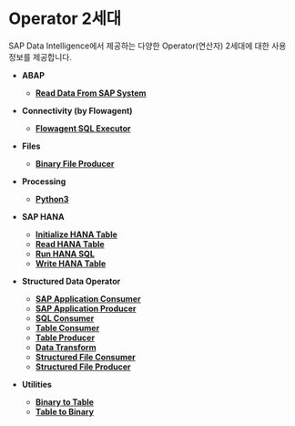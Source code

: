 Operator 2세대
===
SAP Data Intelligence에서 제공하는 다양한 Operator(연산자) 2세대에 대한 사용 정보를 제공합니다.<br>

* **ABAP**
    - **[Read Data From SAP System](ABAP/ReadDataFromSAPSystem.md)**

* **Connectivity (by Flowagent)**
    - **[Flowagent SQL Executor](Connectivity/FlowagentSQLExecutor.md)**

* **Files**
    - **[Binary File Producer](Files/BinaryFileProducer.md)**

* **Processing**
    - **[Python3](Processing/Python3.md)**

* **SAP HANA**
    - **[Initialize HANA Table](HANA/InitializeHANATable.md)**
    - **[Read HANA Table](HANA/ReadHANATable.md)**
    - **[Run HANA SQL](HANA/RunHANASQL.md)**
    - **[Write HANA Table](HANA/WriteHANATable.md)**

* **Structured Data Operator**
    - **[SAP Application Consumer](StructuredData/SAPApplicationConsumer.md)**
    - **[SAP Application Producer](StructuredData/SAPApplicationProducer.md)**
    - **[SQL Consumer](StructuredData/SQLConsumer.md)**
    - **[Table Consumer](StructuredData/TableConsumer.md)**
    - **[Table Producer](StructuredData/TableProducer.md)**
    - **[Data Transform](StructuredData/DataTransform.md)**
    - **[Structured File Consumer](StructuredData/StructuredFileConsumer.md)**
    - **[Structured File Producer](StructuredData/StructuredFileProducer.md)**

* **Utilities**
    - **[Binary to Table](Utilities/BinarytoFile.md)**
    - **[Table to Binary](Utilities/FiletoBinary.md)**


